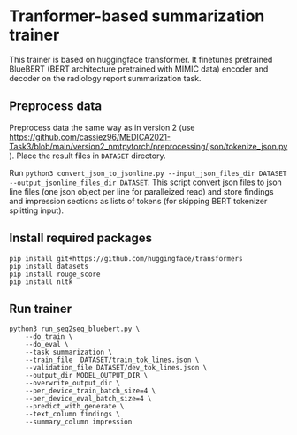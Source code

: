 # Tranformer-based summarization trainer

This trainer is based on huggingface transformer. It finetunes pretrained BlueBERT (BERT architecture pretrained with MIMIC data) encoder and decoder on the radiology report summarization task.

## Preprocess data
Preprocess data the same way as in version 2 (use https://github.com/cassiez96/MEDICA2021-Task3/blob/main/version2_nmtpytorch/preprocessing/json/tokenize_json.py). Place the result files in `DATASET` directory.

Run `python3 convert_json_to_jsonline.py --input_json_files_dir DATASET --output_jsonline_files_dir DATASET`. This script convert json files to json line files (one json object per line for paralleized read) and store findings and impression sections as lists of tokens (for skipping BERT tokenizer splitting input). 

## Install required packages
```
pip install git+https://github.com/huggingface/transformers
pip install datasets
pip install rouge_score
pip install nltk
```

## Run trainer
```
python3 run_seq2seq_bluebert.py \
    --do_train \
    --do_eval \
    --task summarization \
    --train_file  DATASET/train_tok_lines.json \
    --validation_file DATASET/dev_tok_lines.json \
    --output_dir MODEL_OUTPUT_DIR \
    --overwrite_output_dir \
    --per_device_train_batch_size=4 \
    --per_device_eval_batch_size=4 \
    --predict_with_generate \
    --text_column findings \
    --summary_column impression
 ```
